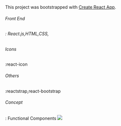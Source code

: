 This project was bootstrapped with [Create React App](https://github.com/facebook/create-react-app).

<h6>Front End<h6>: React.js,HTML,CSS,
<h6>Icons</h6>:react-icon
<h6>Others</h6>:reactstrap,react-bootstrap
<h6>Concept</h6>: Functional Components

<img src="./MyRR.png">
